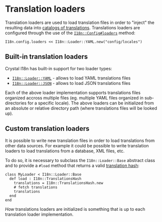 # Translation loaders

Translation loaders are used to load translation files in order to "inject" the resulting data into 
[catalogs of translations](/translation_catalogs). Translations loaders are configured through the use of the
<a href="/ref/I18n/Config.html#loaders:Array(I18n::Loader::Base)-instance-method" target="_blank"><code>I18n::Config#loaders</code></a>
method:

```crystal
I18n.config.loaders << I18n::Loader::YAML.new("config/locales")
```

## Built-in translation loaders

Crystal I18n has built-in support for two loader types:

* <a href="/ref/I18n/Loader/YAML.html" target="_blank"><code>I18n::Loader::YAML</code></a> - allows to load YAML 
  translations files
* <a href="/ref/I18n/Loader/JSON.html" target="_blank"><code>I18n::Loader::JSON</code></a> - allows to load JSON
  translations files

Each of the above loader implementation supports translations files organized accross multiple files (eg. multiple
YAML files organized in sub-directories for a specific locale). The above loaders can be initialized from an absolute or 
relative directory path (where translations files will be looked up).

## Custom translation loaders

It is possible to write new translation files in order to load translations from other data sources. For example it 
could be possible to write translation loaders to load translations from a database, XML files, etc.

To do so, it is necessary to subclass the `I18n::Loader::Base` abstract class and to provide a `#load` method that 
returns a valid <a href="/ref/I18n/TranslationsHash.html" target="_blank">translation hash</a>:

```crystal
class MyLoader < I18n::Loader::Base
  def load : I18n::TranslationsHash
    translations = I18n::TranslationsHash.new
    # fetch translations
    translations
  end
end
```

_How_ translations loaders are initialized is something that is up to each translation loader implementation.
